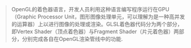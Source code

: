 > OpenGL的着色器语言，开发人员利用这种语言编写程序运行在GPU（Graphic Processor Unit，图形图像处理单元，可以理解为是一种高并发的运算器）上以进行图像的处理或渲染。GLSL着色器代码分为两个部分，即Vertex Shader（顶点着色器）与Fragment Shader（片元着色器）两部分，分别完成各自在OpenGL渲染管线中的功能.